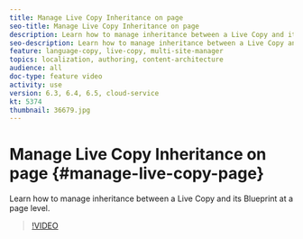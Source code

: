 ```yaml
---
title: Manage Live Copy Inheritance on page
seo-title: Manage Live Copy Inheritance on page
description: Learn how to manage inheritance between a Live Copy and its Blueprint at a page level
seo-description: Learn how to manage inheritance between a Live Copy and its Blueprint at a page level
feature: language-copy, live-copy, multi-site-manager
topics: localization, authoring, content-architecture
audience: all
doc-type: feature video
activity: use
version: 6.3, 6.4, 6.5, cloud-service
kt: 5374
thumbnail: 36679.jpg
---
```


# Manage Live Copy Inheritance on page {#manage-live-copy-page}

Learn how to manage inheritance between a Live Copy and its Blueprint at a page level.
>[!VIDEO](https://video.tv.adobe.com/v/36679?quality=12&learn=on)
